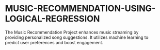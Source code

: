 # MUSIC-RECOMMENDATION-USING-LOGICAL-REGRESSION
The Music Recommendation Project enhances music streaming by providing personalized song suggestions. It utilizes machine learning to predict user preferences and boost engagement.
